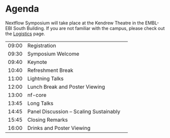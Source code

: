 # Agenda

Nextflow Symposium will take place at the Kendrew Theatre in the EMBL-EBI South Building. If you are not familiar with the campus, please check out the [Logistics](../logistics) page.

<table>
  <tr>
    <td>09:00</td>
    <td>Registration</td>
    <td></td>
  </tr>
  <tr>
    <td>09:30</td>
    <td>Symposium Welcome</td>
    <td></td>
  </tr>
  <tr>
    <td>09:40</td>
    <td>Keynote</td>
    <td><!---<a href="/speakers/#paolo-di-tommaso">Paolo di Tommaso</a>---></td>
  </tr>
  <tr>
    <td>10:40</td>
    <td>Refreshment Break</td>
    <td></td>
  </tr>
  <tr>
    <td>11:00</td>
    <td>Lightning Talks</td>
    <td></td>
  </tr>
  <tr>
    <td>12:00</td>
    <td>Lunch Break and Poster Viewing</td>
    <td></td>
  </tr>
  <tr>
    <td>13:00</td>
    <td>nf-core</td>
    <td><!---<a href="/speakers/#harshil-patel">Harshil Patel</a>---></td>
  </tr>
  <tr>
    <td>13:45</td>
    <td>Long Talks</td>
    <td></td>
  </tr>
  <tr>
    <td>14:45</td>
    <td>Panel Discussion – Scaling Sustainably</td>
    <td></td>
  </tr>
  <tr>
    <td>15:45</td>
    <td>Closing Remarks</td>
    <td></td>
  </tr>
  <tr>
    <td>16:00</td>
    <td>Drinks and Poster Viewing</td>
    <td></td>
  </tr>
</table>
